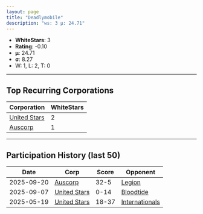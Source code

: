 ```yaml
---
layout: page
title: "Deadlymobile"
description: "ws: 3 μ: 24.71"
---
```

- **WhiteStars**: 3
- **Rating**: -0.10
- **μ**: 24.71  
- **σ**: 8.27
- W: 1, L: 2, T: 0

---

## Top Recurring Corporations

| Corporation | WhiteStars |
| --- | --- |
| [United Stars](https://ws.tsl.rocks/corp/312c90cac9a249b2179da8891f78c1a90bd16d0bf3391509d6a3d8e9a35a3d36/) | 2 |
| [Auscorp](https://ws.tsl.rocks/corp/a33256c155b161f595303ef4302912cc63ddfe306cad3f53457cf55508dcad75/) | 1 |

---

## Participation History (last 50)

| Date | Corp | Score | Opponent |
| --- | --- | --- | --- |
| 2025-09-20 | [Auscorp](https://ws.tsl.rocks/corp/a33256c155b161f595303ef4302912cc63ddfe306cad3f53457cf55508dcad75/) | 32-5 | [Legion](https://ws.tsl.rocks/corp/313baaeac1c759ca26e0f4bd3140711cffdfa85c287d4c992dcfb809908cf491/) |
| 2025-09-07 | [United Stars](https://ws.tsl.rocks/corp/312c90cac9a249b2179da8891f78c1a90bd16d0bf3391509d6a3d8e9a35a3d36/) | 0-14 | [Bloodtide](https://ws.tsl.rocks/corp/45a33569cb3d53981db18893d92ddeaebd1f7bbc027226150f2c848f336f1905/) |
| 2025-05-19 | [United Stars](https://ws.tsl.rocks/corp/312c90cac9a249b2179da8891f78c1a90bd16d0bf3391509d6a3d8e9a35a3d36/) | 18-37 | [Internationals](https://ws.tsl.rocks/corp/7ddbb3c057311d12ecc582b5767dc061653f6b7769ea81f82c752ec258aff6cc/) |